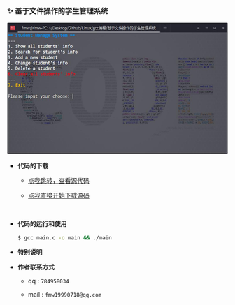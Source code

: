 ### ✨ 基于文件操作的学生管理系统

<div align="center">
    <img src="show.jpg" height="300">
</div>

+ **代码的下载**

    + [点我跳转，查看源代码]()

    + [点我直接开始下载源码]()

<br>

+ **代码的运行和使用**

    ```bash
    $ gcc main.c -o main && ./main
    ```

+ **特别说明**

    >

+ **作者联系方式**

    + qq : `784958034`

    + mail : `fmw19990718@qq.com`